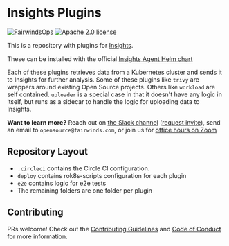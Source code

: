 # Insights Plugins

[![FairwindsOps](https://circleci.com/gh/FairwindsOps/insights-plugins.svg?style=svg)](https://circleci.com/gh/FairwindsOps/insights-plugins)
[![Apache 2.0 license](https://img.shields.io/badge/license-Apache2-brightgreen.svg)](https://opensource.org/licenses/Apache-2.0)

This is a repository with plugins for [Insights](https://insights.fairwinds.com).

These can be installed with the official [Insights Agent Helm chart](https://github.com/FairwindsOps/charts/stable/insights-agent)

Each of these plugins retrieves data from a Kubernetes cluster and sends it to Insights for further analysis. Some of these plugins like `trivy` are wrappers around existing Open Source projects. Others like `workload` are self contained. `uploader` is a special case in that it doesn't have any logic in itself, but runs as a sidecar to handle the logic for uploading data to Insights.

**Want to learn more?** Reach out on [the Slack channel](https://fairwindscommunity.slack.com/messages/fairwinds-insights) ([request invite](https://join.slack.com/t/fairwindscommunity/shared_invite/zt-e3c6vj4l-3lIH6dvKqzWII5fSSFDi1g)), send an email to `opensource@fairwinds.com`, or join us for [office hours on Zoom](https://fairwindscommunity.slack.com/messages/office-hours)


## Repository Layout

* `.circleci` contains the Circle CI configuration.
* `deploy` contains rok8s-scripts configuration for each plugin
* `e2e` contains logic for e2e tests
* The remaining folders are one folder per plugin

## Contributing

PRs welcome! Check out the [Contributing Guidelines](CONTRIBUTING.md) and
[Code of Conduct](CODE_OF_CONDUCT.md) for more information.
